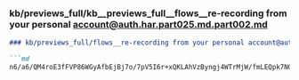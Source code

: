 ### kb/previews_full/kb__previews_full__flows__re-recording from your personal account@auth.har.part025.md.part002.md

```md
### kb/previews_full/flows__re-recording from your personal account@auth.har.part025.md (part 002)

```md
n6/a6/QM4roE3fFVP86WGyAfbEjBj7o/7pV5I6r+xQKLAhVzByngj4WTrMjW/fmLEQpk7N0TewTJep
```

```

```
